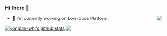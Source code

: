 ### Hi there 👋

<!--
**HarlonWang/HarlonWang** is a ✨ _special_ ✨ repository because its `README.md` (this file) appears on your GitHub profile.

Here are some ideas to get you started:

- 🔭 I’m currently working on ...
- 🌱 I’m currently learning ...
- 👯 I’m looking to collaborate on ...
- 🤔 I’m looking for help with ...
- 💬 Ask me about ...
- 📫 How to reach me: ...
- 😄 Pronouns: ...
- ⚡ Fun fact: ...

![](https://github-profile-trophy.vercel.app/?username=HarlonWang)

-->


<a href="https://hits.seeyoufarm.com">
  <!-- Change the `github-readme-stats.anuraghazra1.vercel.app` to `github-readme-stats.vercel.app`  -->
  <img align="right" src="https://hits.seeyoufarm.com/api/count/incr/badge.svg?url=https%3A%2F%2Fgithub.com%2FHarlonWang%2Fhit-counter&count_bg=%23233E70&title_bg=%23555555&icon=&icon_color=%23E7E7E7&title=hits&edge_flat=false" />
</a>

- 🔭 I’m currently working on Low-Code Platform.

<a href="https://github.com/anuraghazra/github-readme-stats">
  <img align="center" src="https://github-readme-stats.anuraghazra1.vercel.app/api?username=HarlonWang&show_icons=true&theme=prussian&hide=contribs&count_private=true" alt="yonglan-whl's github stats" />
</a>
<a href="https://github.com/anuraghazra/github-readme-stats">
  <!-- Change the `github-readme-stats.anuraghazra1.vercel.app` to `github-readme-stats.vercel.app`  -->
  <img align="center" src="https://github-readme-stats.anuraghazra1.vercel.app/api/top-langs/?username=HarlonWang&layout=compact&theme=prussian" />
</a>




